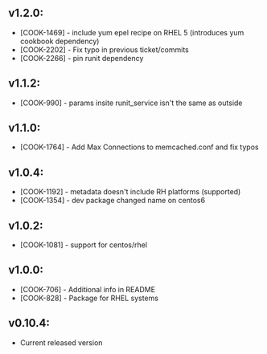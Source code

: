 ## v1.2.0:

* [COOK-1469] - include yum epel recipe on RHEL 5 (introduces yum
  cookbook dependency)
* [COOK-2202] - Fix typo in previous ticket/commits
* [COOK-2266] - pin runit dependency

## v1.1.2:

* [COOK-990] - params insite runit_service isn't the same as outside

## v1.1.0:

* [COOK-1764] - Add Max Connections to memcached.conf and fix typos

## v1.0.4:

* [COOK-1192] - metadata doesn't include RH platforms (supported)
* [COOK-1354] - dev package changed name on centos6

## v1.0.2:

* [COOK-1081] - support for centos/rhel

## v1.0.0:

* [COOK-706] - Additional info in README
* [COOK-828] - Package for RHEL systems

## v0.10.4:

* Current released version
